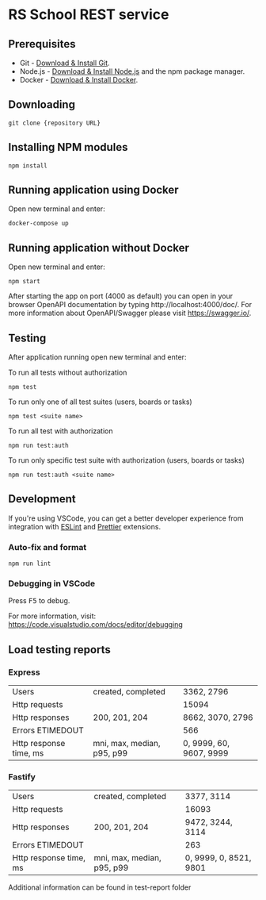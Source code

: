 # RS School REST service

## Prerequisites

- Git - [Download & Install Git](https://git-scm.com/downloads).
- Node.js - [Download & Install Node.js](https://nodejs.org/en/download/) and the npm package manager.
- Docker - [Download & Install Docker](https://docs.docker.com/get-docker/).

## Downloading

```
git clone {repository URL}
```

## Installing NPM modules

```
npm install
```

## Running application using Docker

Open new terminal and enter:

```
docker-compose up
```

## Running application without Docker

Open new terminal and enter:

```
npm start
```

After starting the app on port (4000 as default) you can open
in your browser OpenAPI documentation by typing http://localhost:4000/doc/.
For more information about OpenAPI/Swagger please visit https://swagger.io/.

## Testing

After application running open new terminal and enter:

To run all tests without authorization

```
npm test
```

To run only one of all test suites (users, boards or tasks)

```
npm test <suite name>
```

To run all test with authorization

```
npm run test:auth
```

To run only specific test suite with authorization (users, boards or tasks)

```
npm run test:auth <suite name>
```

## Development

If you're using VSCode, you can get a better developer experience from integration with [ESLint](https://marketplace.visualstudio.com/items?itemName=dbaeumer.vscode-eslint) and [Prettier](https://marketplace.visualstudio.com/items?itemName=esbenp.prettier-vscode) extensions.

### Auto-fix and format

```
npm run lint
```

### Debugging in VSCode

Press <kbd>F5</kbd> to debug.

For more information, visit: https://code.visualstudio.com/docs/editor/debugging

## Load testing reports

### Express

|                        |                            |                         |
| ---------------------- | -------------------------- | ----------------------- |
| Users                  | created, completed         | 3362, 2796              |
| Http requests          |                            | 15094                   |
| Http responses         | 200, 201, 204              | 8662, 3070, 2796        |
| Errors ETIMEDOUT       |                            | 566                     |
| Http response time, ms | mni, max, median, p95, p99 | 0, 9999, 60, 9607, 9999 |

### Fastify

|                        |                            |                        |
| ---------------------- | -------------------------- | ---------------------- |
| Users                  | created, completed         | 3377, 3114             |
| Http requests          |                            | 16093                  |
| Http responses         | 200, 201, 204              | 9472, 3244, 3114       |
| Errors ETIMEDOUT       |                            | 263                    |
| Http response time, ms | mni, max, median, p95, p99 | 0, 9999, 0, 8521, 9801 |

Additional information can be found in test-report folder
